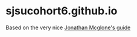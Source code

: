 # sjsucohort6.github.io

Based on the very nice [Jonathan Mcglone's guide](http://jmcglone.com/guides/github-pages/)
